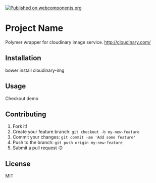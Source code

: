 [![Published on webcomponents.org](https://img.shields.io/badge/webcomponents.org-published-blue.svg)](https://www.webcomponents.org/element/fraed/cloudinary-img)

# Project Name

Polymer wrapper for cloudinary image service. http://cloudinary.com/

## Installation

bower install cloudinary-img

## Usage

Checkout demo

## Contributing

1. Fork it!
2. Create your feature branch: `git checkout -b my-new-feature`
3. Commit your changes: `git commit -am 'Add some feature'`
4. Push to the branch: `git push origin my-new-feature`
5. Submit a pull request :D

## License

MIT
